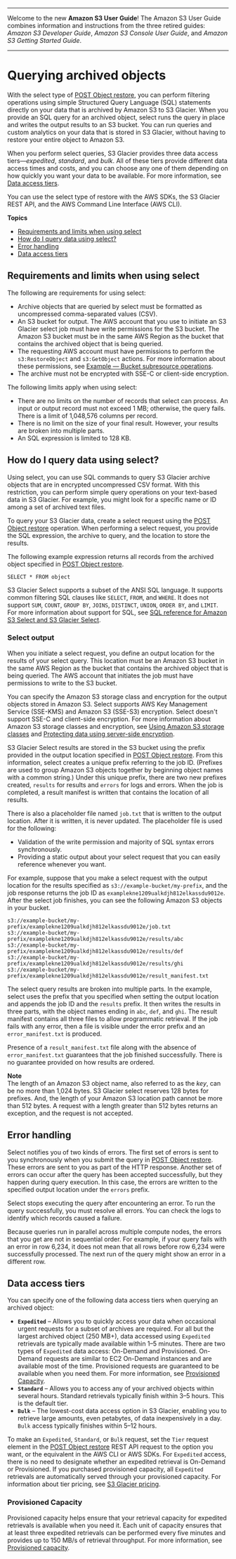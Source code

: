 --------

Welcome to the new **Amazon S3 User Guide**\! The Amazon S3 User Guide combines information and instructions from the three retired guides: *Amazon S3 Developer Guide*, *Amazon S3 Console User Guide*, and *Amazon S3 Getting Started Guide*\.

--------

# Querying archived objects<a name="querying-glacier-archives"></a>

With the select type of [POST Object restore](https://docs.aws.amazon.com/AmazonS3/latest/API/RESTObjectPOSTrestore.html), you can perform filtering operations using simple Structured Query Language \(SQL\) statements directly on your data that is archived by Amazon S3 to S3 Glacier\. When you provide an SQL query for an archived object, select runs the query in place and writes the output results to an S3 bucket\. You can run queries and custom analytics on your data that is stored in S3 Glacier, without having to restore your entire object to Amazon S3\.

When you perform select queries, S3 Glacier provides three data access tiers—*expedited*, *standard*, and *bulk*\. All of these tiers provide different data access times and costs, and you can choose any one of them depending on how quickly you want your data to be available\. For more information, see [Data access tiers](#querying-glacier-archives-access-tiers)\.

You can use the select type of restore with the AWS SDKs, the S3 Glacier REST API, and the AWS Command Line Interface \(AWS CLI\)\.

**Topics**
+ [Requirements and limits when using select](#glacier-select-requirements-and-limits)
+ [How do I query data using select?](#glacier-select-restrictions)
+ [Error handling](#glacier-select-access-control)
+ [Data access tiers](#querying-glacier-archives-access-tiers)

## Requirements and limits when using select<a name="glacier-select-requirements-and-limits"></a>

The following are requirements for using select:
+ Archive objects that are queried by select must be formatted as uncompressed comma\-separated values \(CSV\)\. 
+ An S3 bucket for output\. The AWS account that you use to initiate an S3 Glacier select job must have write permissions for the S3 bucket\. The Amazon S3 bucket must be in the same AWS Region as the bucket that contains the archived object that is being queried\.
+ The requesting AWS account must have permissions to perform the `s3:RestoreObject` and `s3:GetObject` actions\. For more information about these permissions, see [Example — Bucket subresource operations](using-with-s3-actions.md#using-with-s3-actions-related-to-bucket-subresources)\. 
+ The archive must not be encrypted with SSE\-C or client\-side encryption\. 

The following limits apply when using select:
+ There are no limits on the number of records that select can process\. An input or output record must not exceed 1 MB; otherwise, the query fails\. There is a limit of 1,048,576 columns per record\.
+ There is no limit on the size of your final result\. However, your results are broken into multiple parts\. 
+ An SQL expression is limited to 128 KB\.

## How do I query data using select?<a name="glacier-select-restrictions"></a>

Using select, you can use SQL commands to query S3 Glacier archive objects that are in encrypted uncompressed CSV format\. With this restriction, you can perform simple query operations on your text\-based data in S3 Glacier\. For example, you might look for a specific name or ID among a set of archived text files\. 

To query your S3 Glacier data, create a select request using the [POST Object restore](https://docs.aws.amazon.com/AmazonS3/latest/API/RESTObjectPOSTrestore.html) operation\. When performing a select request, you provide the SQL expression, the archive to query, and the location to store the results\. 

The following example expression returns all records from the archived object specified in [POST Object restore](https://docs.aws.amazon.com/AmazonS3/latest/API/RESTObjectPOSTrestore.html)\.

```
SELECT * FROM object
```

S3 Glacier Select supports a subset of the ANSI SQL language\. It supports common filtering SQL clauses like `SELECT`, `FROM`, and `WHERE`\. It does not support `SUM`, `COUNT`, `GROUP BY`, `JOINS`, `DISTINCT`, `UNION`, `ORDER BY`, and `LIMIT`\. For more information about support for SQL, see [SQL reference for Amazon S3 Select and S3 Glacier Select](s3-glacier-select-sql-reference.md)\.

### Select output<a name="glacier-select-output"></a>

When you initiate a select request, you define an output location for the results of your select query\. This location must be an Amazon S3 bucket in the same AWS Region as the bucket that contains the archived object that is being queried\. The AWS account that initiates the job must have permissions to write to the S3 bucket\. 

You can specify the Amazon S3 storage class and encryption for the output objects stored in Amazon S3\. Select supports AWS Key Management Service \(SSE\-KMS\) and Amazon S3 \(SSE\-S3\) encryption\. Select doesn't support SSE\-C and client\-side encryption\. For more information about Amazon S3 storage classes and encryption, see [Using Amazon S3 storage classes](storage-class-intro.md) and [Protecting data using server\-side encryption](serv-side-encryption.md)\.

S3 Glacier Select results are stored in the S3 bucket using the prefix provided in the output location specified in [POST Object restore](https://docs.aws.amazon.com/AmazonS3/latest/API/RESTObjectPOSTrestore.html)\. From this information, select creates a unique prefix referring to the job ID\. \(Prefixes are used to group Amazon S3 objects together by beginning object names with a common string\.\) Under this unique prefix, there are two new prefixes created, `results` for results and `errors` for logs and errors\. When the job is completed, a result manifest is written that contains the location of all results\.

There is also a placeholder file named `job.txt` that is written to the output location\. After it is written, it is never updated\. The placeholder file is used for the following:
+ Validation of the write permission and majority of SQL syntax errors synchronously\. 
+ Providing a static output about your select request that you can easily reference whenever you want\. 

For example, suppose that you make a select request with the output location for the results specified as `s3://example-bucket/my-prefix`, and the job response returns the job ID as `examplekne1209ualkdjh812elkassdu9012e`\. After the select job finishes, you can see the following Amazon S3 objects in your bucket\.

```
s3://example-bucket/my-prefix/examplekne1209ualkdjh812elkassdu9012e/job.txt
s3://example-bucket/my-prefix/examplekne1209ualkdjh812elkassdu9012e/results/abc
s3://example-bucket/my-prefix/examplekne1209ualkdjh812elkassdu9012e/results/def
s3://example-bucket/my-prefix/examplekne1209ualkdjh812elkassdu9012e/results/ghi
s3://example-bucket/my-prefix/examplekne1209ualkdjh812elkassdu9012e/result_manifest.txt
```

The select query results are broken into multiple parts\. In the example, select uses the prefix that you specified when setting the output location and appends the job ID and the `results` prefix\. It then writes the results in three parts, with the object names ending in `abc`, `def`, and `ghi`\. The result manifest contains all three files to allow programmatic retrieval\. If the job fails with any error, then a file is visible under the error prefix and an `error_manifest.txt` is produced\.

Presence of a `result_manifest.txt` file along with the absence of `error_manifest.txt` guarantees that the job finished successfully\. There is no guarantee provided on how results are ordered\.

**Note**  
The length of an Amazon S3 object name, also referred to as the *key*, can be no more than 1,024 bytes\. S3 Glacier select reserves 128 bytes for prefixes\. And, the length of your Amazon S3 location path cannot be more than 512 bytes\. A request with a length greater than 512 bytes returns an exception, and the request is not accepted\.

## Error handling<a name="glacier-select-access-control"></a>

Select notifies you of two kinds of errors\. The first set of errors is sent to you synchronously when you submit the query in [POST Object restore](https://docs.aws.amazon.com/AmazonS3/latest/API/RESTObjectPOSTrestore.html)\. These errors are sent to you as part of the HTTP response\. Another set of errors can occur after the query has been accepted successfully, but they happen during query execution\. In this case, the errors are written to the specified output location under the `errors` prefix\.

Select stops executing the query after encountering an error\. To run the query successfully, you must resolve all errors\. You can check the logs to identify which records caused a failure\. 

Because queries run in parallel across multiple compute nodes, the errors that you get are not in sequential order\. For example, if your query fails with an error in row 6,234, it does not mean that all rows before row 6,234 were successfully processed\. The next run of the query might show an error in a different row\. 

## Data access tiers<a name="querying-glacier-archives-access-tiers"></a>

You can specify one of the following data access tiers when querying an archived object: 
+ **`Expedited`** – Allows you to quickly access your data when occasional urgent requests for a subset of archives are required\. For all but the largest archived object \(250 MB\+\), data accessed using `Expedited` retrievals are typically made available within 1–5 minutes\. There are two types of `Expedited` data access: On\-Demand and Provisioned\. On\-Demand requests are similar to EC2 On\-Demand instances and are available most of the time\. Provisioned requests are guaranteed to be available when you need them\. For more information, see [Provisioned Capacity](#querying-glacier-archives-expedited-capacity)\. 
+ **`Standard`** – Allows you to access any of your archived objects within several hours\. Standard retrievals typically finish within 3–5 hours\. This is the default tier\.
+ **`Bulk`** – The lowest\-cost data access option in S3 Glacier, enabling you to retrieve large amounts, even petabytes, of data inexpensively in a day\. `Bulk` access typically finishes within 5–12 hours\. 

To make an `Expedited`, `Standard`, or `Bulk` request, set the `Tier` request element in the [POST Object restore](https://docs.aws.amazon.com/AmazonS3/latest/API/RESTObjectPOSTrestore.html) REST API request to the option you want, or the equivalent in the AWS CLI or AWS SDKs\. For `Expedited` access, there is no need to designate whether an expedited retrieval is On\-Demand or Provisioned\. If you purchased provisioned capacity, all `Expedited` retrievals are automatically served through your provisioned capacity\. For information about tier pricing, see [S3 Glacier pricing](http://aws.amazon.com/glacier/pricing/)\.



### Provisioned Capacity<a name="querying-glacier-archives-expedited-capacity"></a>

Provisioned capacity helps ensure that your retrieval capacity for expedited retrievals is available when you need it\. Each unit of capacity ensures that at least three expedited retrievals can be performed every five minutes and provides up to 150 MB/s of retrieval throughput\. For more information, see [Provisioned capacity](restoring-objects-retrieval-options.md#restoring-objects-expedited-capacity)\.